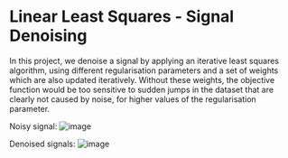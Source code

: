 # Linear Least Squares - Signal Denoising

In this project, we denoise a signal by applying an iterative least squares algorithm, using different regularisation parameters and a set of weights which are also updated iteratively. Without these weights, the objective function would be too sensitive to sudden jumps in the dataset that are clearly not caused by noise, for higher values of the regularisation parameter.

Noisy signal:
![image](https://github.com/danielzml/Linear-Least-Squares---Denoising/assets/107761315/0933cbf4-ed83-4228-b8d4-0c365fa4f8a3)

Denoised signals:
![image](https://github.com/danielzml/Linear-Least-Squares-Signal-Denoising/assets/107761315/c75ddb7e-704f-4114-aca1-32d33422b0e5)
